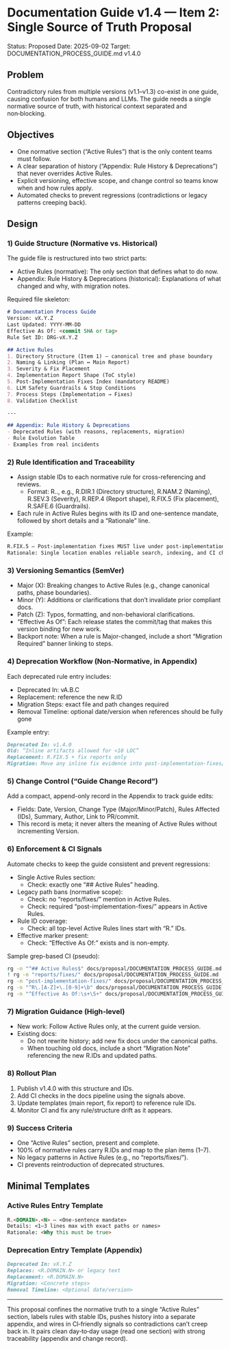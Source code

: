 # Documentation Guide v1.4 — Item 2: Single Source of Truth Proposal

Status: Proposed
Date: 2025-09-02
Target: DOCUMENTATION_PROCESS_GUIDE.md v1.4.0

## Problem
Contradictory rules from multiple versions (v1.1–v1.3) co-exist in one guide, causing confusion for both humans and LLMs. The guide needs a single normative source of truth, with historical context separated and non‑blocking.

## Objectives
- One normative section (“Active Rules”) that is the only content teams must follow.
- A clear separation of history (“Appendix: Rule History & Deprecations”) that never overrides Active Rules.
- Explicit versioning, effective scope, and change control so teams know when and how rules apply.
- Automated checks to prevent regressions (contradictions or legacy patterns creeping back).

## Design

### 1) Guide Structure (Normative vs. Historical)
The guide file is restructured into two strict parts:
- Active Rules (normative): The only section that defines what to do now.
- Appendix: Rule History & Deprecations (historical): Explanations of what changed and why, with migration notes.

Required file skeleton:
```markdown
# Documentation Process Guide
Version: vX.Y.Z
Last Updated: YYYY-MM-DD
Effective As Of: <commit SHA or tag>
Rule Set ID: DRG-vX.Y.Z

## Active Rules
1. Directory Structure (Item 1) – canonical tree and phase boundary
2. Naming & Linking (Plan ↔ Main Report)
3. Severity & Fix Placement
4. Implementation Report Shape (ToC style)
5. Post-Implementation Fixes Index (mandatory README)
6. LLM Safety Guardrails & Stop Conditions
7. Process Steps (Implementation → Fixes)
8. Validation Checklist

---

## Appendix: Rule History & Deprecations
- Deprecated Rules (with reasons, replacements, migration)
- Rule Evolution Table
- Examples from real incidents
```

### 2) Rule Identification and Traceability
- Assign stable IDs to each normative rule for cross-referencing and reviews.
  - Format: R.<Domain>.<Number>, e.g., R.DIR.1 (Directory structure), R.NAM.2 (Naming), R.SEV.3 (Severity), R.REP.4 (Report shape), R.FIX.5 (Fix placement), R.SAFE.6 (Guardrails).
- Each rule in Active Rules begins with its ID and one-sentence mandate, followed by short details and a “Rationale” line.

Example:
```markdown
R.FIX.5 — Post‑implementation fixes MUST live under post-implementation-fixes/<severity>/ with a mandatory README index.
Rationale: Single location enables reliable search, indexing, and CI checks.
```

### 3) Versioning Semantics (SemVer)
- Major (X): Breaking changes to Active Rules (e.g., change canonical paths, phase boundaries).
- Minor (Y): Additions or clarifications that don’t invalidate prior compliant docs.
- Patch (Z): Typos, formatting, and non-behavioral clarifications.
- “Effective As Of”: Each release states the commit/tag that makes this version binding for new work.
- Backport note: When a rule is Major-changed, include a short “Migration Required” banner linking to steps.

### 4) Deprecation Workflow (Non‑Normative, in Appendix)
Each deprecated rule entry includes:
- Deprecated In: vA.B.C
- Replacement: reference the new R.ID
- Migration Steps: exact file and path changes required
- Removal Timeline: optional date/version when references should be fully gone

Example entry:
```markdown
Deprecated In: v1.4.0
Old: “Inline artifacts allowed for <10 LOC”
Replacement: R.FIX.5 + fix reports only
Migration: Move any inline fix evidence into post-implementation-fixes/<severity>/..., link from main report’s Post‑Implementation Fixes section.
```

### 5) Change Control (“Guide Change Record”)
Add a compact, append-only record in the Appendix to track guide edits:
- Fields: Date, Version, Change Type (Major/Minor/Patch), Rules Affected (IDs), Summary, Author, Link to PR/commit.
- This record is meta; it never alters the meaning of Active Rules without incrementing Version.

### 6) Enforcement & CI Signals
Automate checks to keep the guide consistent and prevent regressions:
- Single Active Rules section:
  - Check: exactly one “## Active Rules” heading.
- Legacy path bans (normative scope):
  - Check: no “reports/fixes/” mention in Active Rules.
  - Check: required “post-implementation-fixes/” appears in Active Rules.
- Rule ID coverage:
  - Check: all top-level Active Rules lines start with “R.” IDs.
- Effective marker present:
  - Check: “Effective As Of:” exists and is non-empty.

Sample grep-based CI (pseudo):
```bash
rg -n "^## Active Rules$" docs/proposal/DOCUMENTATION_PROCESS_GUIDE.md | wc -l | xargs test 1 -eq
! rg -n "reports/fixes/" docs/proposal/DOCUMENTATION_PROCESS_GUIDE.md | rg -n "^## Active Rules$" -B 200 -A 200
rg -n "post-implementation-fixes/" docs/proposal/DOCUMENTATION_PROCESS_GUIDE.md | rg -n "^## Active Rules$" -B 200 -A 200
rg -n "^R\.[A-Z]+\.[0-9]+\b" docs/proposal/DOCUMENTATION_PROCESS_GUIDE.md
rg -n "^Effective As Of:\s+\S+" docs/proposal/DOCUMENTATION_PROCESS_GUIDE.md
```

### 7) Migration Guidance (High‑level)
- New work: Follow Active Rules only, at the current guide version.
- Existing docs:
  - Do not rewrite history; add new fix docs under the canonical paths.
  - When touching old docs, include a short “Migration Note” referencing the new R.IDs and updated paths.

### 8) Rollout Plan
1) Publish v1.4.0 with this structure and IDs.
2) Add CI checks in the docs pipeline using the signals above.
3) Update templates (main report, fix report) to reference rule IDs.
4) Monitor CI and fix any rule/structure drift as it appears.

### 9) Success Criteria
- One “Active Rules” section, present and complete.
- 100% of normative rules carry R.IDs and map to the plan items (1–7).
- No legacy patterns in Active Rules (e.g., no “reports/fixes/”).
- CI prevents reintroduction of deprecated structures.

## Minimal Templates

### Active Rules Entry Template
```markdown
R.<DOMAIN>.<N> — <One‑sentence mandate>
Details: <1–3 lines max with exact paths or names>
Rationale: <Why this must be true>
```

### Deprecation Entry Template (Appendix)
```markdown
Deprecated In: vX.Y.Z
Replaces: <R.DOMAIN.N> or legacy text
Replacement: <R.DOMAIN.N>
Migration: <Concrete steps>
Removal Timeline: <Optional date/version>
```

---

This proposal confines the normative truth to a single “Active Rules” section, labels rules with stable IDs, pushes history into a separate appendix, and wires in CI‑friendly signals so contradictions can’t creep back in. It pairs clean day‑to‑day usage (read one section) with strong traceability (appendix and change record).

